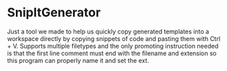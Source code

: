 # SnipItGenerator
Just a tool we made to help us quickly copy generated templates into a workspace directly by copying snippets of code and pasting them with Ctrl + V. Supports multiple filetypes and the only promoting instruction needed is that the first line comment must end with the filename and extension so this program can properly name it and set the ext.
